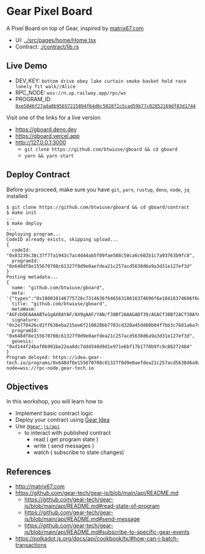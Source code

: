 # Gear Pixel Board

A Pixel Board on top of Gear, inspired by [matrix67.com](http://matrix67.com/)

- UI: [../src/pages/home/Home.tsx](https://github.com/btwiuse/gboard/blob/main/src/pages/home/Home.tsx)
- Contract: [./contract/lib.rs](./lib.rs)

## Live Demo

- DEV_KEY:
  `bottom drive obey lake curtain smoke basket hold race lonely fit walk//Alice`
- RPC_NODE: `wss://n.up.railway.app/rpc/ws`
- PROGRAM_ID:
  [`0xe5046f27ada0b95657215894f64d6c5028f1c5cad59b77c82852169df83d1744`](https://idea.gear-tech.io/programs/0xe5046f27ada0b95657215894f64d6c5028f1c5cad59b77c82852169df83d1744?node=wss://n.up.railway.app/rpc/ws)

Visit one of the links for a live version

- https://gboard.deno.dev
- https://gboard.vercel.app
- http://127.0.0.1:3000
  - `git clone https://github.com/btwiuse/gboard && cd gboard`
  - `yarn && yarn start`

## Deploy Contract

Before you proceed, make sure you have `git`, `yarn`, `rustup`, `deno`, `node`,
`jq` installed

```
$ git clone https://github.com/btwiuse/gboard && cd gboard/contract
$ make init
...
$ make deploy
...
Deploying program...
CodeID already exists, skipping upload...
{
  codeId: "0x83239c38c37f77a1943c7ac4d44ab5f09fae588c50ca6c602b1c7a93763b9fc8",
  programId: "0x648df8e155670708c61327f0d9e0aefdea21c257acd5638d6a9a3d31e127ef3d"
}
Posting metadata...
{
  name: "github.com/btwiuse/gboard",
  meta: '{"types":"0x180010146775726c7314636f64656318616374696f6e18416374696f6e0001041841646455726c080110636f...',
  title: "github.com/btwiuse/gboard",
  metaWasm: "AGFzbQEAAAABTw1gAX8AYAF/AX9gAAF/YAN/f38Bf2AAAGADf39/AGACf38Bf2ACf38AYAR/f39/AGAEf39/fwF/YAV/f39/fwBg...",
  signature: "0x2e778426cd1ff638eba215ee6f210828bb7703cd320a45dd80b04f7bb3c7681a6a7d99f45b90d2cce58f887a93551b9439...",
  programId: "0x648df8e155670708c61327f0d9e0aefdea21c257acd5638d6a9a3d31e127ef3d",
  genesis: "0xd144f24baf0b991be22ea8dc7dd4540d9d1e971e6bf17b1770b9fc9c88272484"
}
Program deloyed: https://idea.gear-tech.io/programs/0x648df8e155670708c61327f0d9e0aefdea21c257acd5638d6a9a3d31e127ef3d?node=wss://rpc-node.gear-tech.io
```

## Objectives

In this workshop, you will learn how to

- Implement basic contract logic
- Deploy your contract using [Gear Idea](https://idea.gear-tech.io)
- Use [`@gear-js/api`](https://www.npmjs.com/package/@gear-js/api)
  - to interact with published contract
    - read ( get program state )
    - write ( send messages )
    - watch ( subscribe to state changes)

## References

- http://matrix67.com
- https://github.com/gear-tech/gear-js/blob/main/api/README.md
  - https://github.com/gear-tech/gear-js/blob/main/api/README.md#read-state-of-program
  - https://github.com/gear-tech/gear-js/blob/main/api/README.md#send-message
  - https://github.com/gear-tech/gear-js/blob/main/api/README.md#subscribe-to-specific-gear-events
- https://polkadot.js.org/docs/api/cookbook/tx/#how-can-i-batch-transactions
